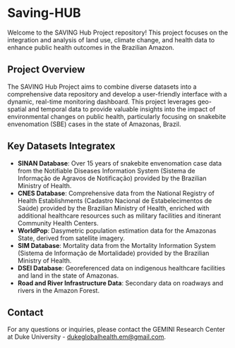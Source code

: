 # Saving-HUB

Welcome to the SAVING Hub Project repository! This project focuses on the integration and analysis of land use, climate change, and health data to enhance public health outcomes in the Brazilian Amazon.

## Project Overview

The SAVING Hub Project aims to combine diverse datasets into a comprehensive data repository and develop a user-friendly interface with a dynamic, real-time monitoring dashboard. This project leverages geo-spatial and temporal data to provide valuable insights into the impact of environmental changes on public health, particularly focusing on snakebite envenomation (SBE) cases in the state of Amazonas, Brazil.

## Key Datasets Integratex

- **SINAN Database**: Over 15 years of snakebite envenomation case data from the Notifiable Diseases Information System (Sistema de Informação de Agravos de Notificação) provided by the Brazilian Ministry of Health.
- **CNES Database**: Comprehensive data from the National Registry of Health Establishments (Cadastro Nacional de Estabelecimentos de Saúde) provided by the Brazilian Ministry of Health, enriched with additional healthcare resources such as military facilities and itinerant Community Health Centers.
- **WorldPop**: Dasymetric population estimation data for the Amazonas State, derived from satellite imagery.
- **SIM Database**: Mortality data from the Mortality Information System (Sistema de Informação de Mortalidade) provided by the Brazilian Ministry of Health.
- **DSEI Database**: Georeferenced data on indigenous healthcare facilities and land in the state of Amazonas.
- **Road and River Infrastructure Data**: Secondary data on roadways and rivers in the Amazon Forest.

## Contact

For any questions or inquiries, please contact the GEMINI Research Center at Duke University - dukeglobalhealth.em@gmail.com.

